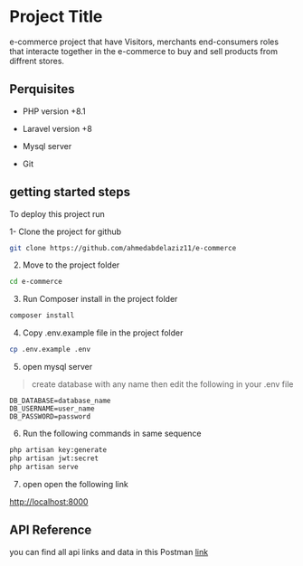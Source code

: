 
# Project Title

e-commerce project that have Visitors, merchants end-consumers roles that interacte together in
the e-commerce to buy and sell products from diffrent stores.


## Perquisites
- PHP version +8.1

- Laravel version +8

- Mysql server

- Git 
## getting started steps

To deploy this project run

1- Clone the project for github 
```bash
git clone https://github.com/ahmedabdelaziz11/e-commerce
```
2. Move to the project folder 
        
```bash
cd e-commerce
```

3. Run Composer install in the project folder

```bash
composer install
```

4. Copy .env.example file in the project folder

```bash
cp .env.example .env
```
5. open mysql server
> create database with any name then edit the following in your .env file

```env
DB_DATABASE=database_name
DB_USERNAME=user_name
DB_PASSWORD=password
```

6. Run the following commands in same sequence

```bash
php artisan key:generate
php artisan jwt:secret
php artisan serve
```

7. open open the following link

<http://localhost:8000>

## API Reference

you can find all api links and data in this Postman [link](https://documenter.getpostman.com/view/25927491/2s93JtPPBT)